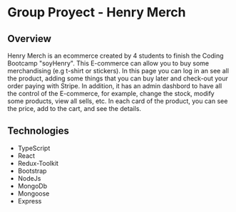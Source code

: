 # Group Proyect - Henry Merch

## Overview

Henry Merch is an ecommerce created by 4 students to finish the Coding Bootcamp "soyHenry". This E-commerce can allow you to buy some merchandising (e.g t-shirt or stickers). In this page you can log in an see all the product, adding some things that you can buy later and check-out your order paying with Stripe. In addition, it has an admin dashbord to have all the control of the E-commerce, for example, change the stock, modify some products, view all sells, etc. In each card of the product, you can see the price, add to the cart, and see the details.

## Technologies

- TypeScript
- React
- Redux-Toolkit
- Bootstrap
- NodeJs
- MongoDb
- Mongoose
- Express

